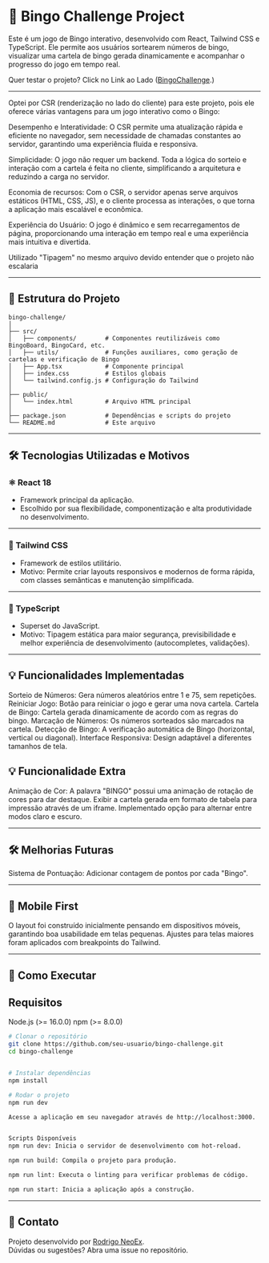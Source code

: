 
# 🎯 Bingo Challenge Project

Este é um jogo de Bingo interativo, desenvolvido com React, Tailwind CSS e TypeScript. Ele permite aos usuários sortearem números de bingo, visualizar uma cartela de bingo gerada dinamicamente e acompanhar o progresso do jogo em tempo real.

Quer testar o projeto? Click no Link ao Lado ([BingoChallenge](https://bingo-challenge.vercel.app/).)

---
Optei por CSR (renderização no lado do cliente) para este projeto, pois ele oferece várias vantagens para um jogo interativo como o Bingo:

Desempenho e Interatividade: O CSR permite uma atualização rápida e eficiente no navegador, sem necessidade de chamadas constantes ao servidor, garantindo uma experiência fluida e responsiva.

Simplicidade: O jogo não requer um backend. Toda a lógica do sorteio e interação com a cartela é feita no cliente, simplificando a arquitetura e reduzindo a carga no servidor.

Economia de recursos: Com o CSR, o servidor apenas serve arquivos estáticos (HTML, CSS, JS), e o cliente processa as interações, o que torna a aplicação mais escalável e econômica.

Experiência do Usuário: O jogo é dinâmico e sem recarregamentos de página, proporcionando uma interação em tempo real e uma experiência mais intuitiva e divertida.

Utilizado "Tipagem" no mesmo arquivo devido entender que o projeto não escalaria

---

## 📂 Estrutura do Projeto

```
bingo-challenge/
│
├── src/
│   ├── components/        # Componentes reutilizáveis como BingoBoard, BingoCard, etc.
│   ├── utils/             # Funções auxiliares, como geração de cartelas e verificação de Bingo
│   ├── App.tsx            # Componente principal
│   ├── index.css          # Estilos globais
│   └── tailwind.config.js # Configuração do Tailwind
│
├── public/
│   └── index.html         # Arquivo HTML principal
│
├── package.json           # Dependências e scripts do projeto
└── README.md              # Este arquivo

```

---

## 🛠️ Tecnologias Utilizadas e Motivos

### ⚛️ React 18
- Framework principal da aplicação.
- Escolhido por sua flexibilidade, componentização e alta produtividade no desenvolvimento.

---

### 🎨 Tailwind CSS
- Framework de estilos utilitário.
- Motivo: Permite criar layouts responsivos e modernos de forma rápida, com classes semânticas e manutenção simplificada.

---

### 🚀 TypeScript
- Superset do JavaScript.
- Motivo: Tipagem estática para maior segurança, previsibilidade e melhor experiência de desenvolvimento (autocompletes, validações).

---

## 💡 Funcionalidades Implementadas

Sorteio de Números: Gera números aleatórios entre 1 e 75, sem repetições.
Reiniciar Jogo: Botão para reiniciar o jogo e gerar uma nova cartela.
Cartela de Bingo: Cartela gerada dinamicamente de acordo com as regras do bingo.
Marcação de Números: Os números sorteados são marcados na cartela.
Detecção de Bingo: A verificação automática de Bingo (horizontal, vertical ou diagonal).
Interface Responsiva: Design adaptável a diferentes tamanhos de tela.

## 💡 Funcionalidade Extra

Animação de Cor: A palavra "BINGO" possui uma animação de rotação de cores para dar destaque.
Exibir a cartela gerada em formato de tabela para impressão através de um iframe.
Implementado opção para alternar entre modos claro e escuro.

---

## 🛠️ Melhorias Futuras

Sistema de Pontuação: Adicionar contagem de pontos por cada "Bingo".


---

## 📱 Mobile First

O layout foi construído inicialmente pensando em dispositivos móveis, garantindo boa usabilidade em telas pequenas. Ajustes para telas maiores foram aplicados com breakpoints do Tailwind.

---

## 🚀 Como Executar

## Requisitos
Node.js (>= 16.0.0)
npm (>= 8.0.0)

```bash
# Clonar o repositório
git clone https://github.com/seu-usuario/bingo-challenge.git
cd bingo-challenge


# Instalar dependências
npm install

# Rodar o projeto
npm run dev

Acesse a aplicação em seu navegador através de http://localhost:3000.


Scripts Disponíveis
npm run dev: Inicia o servidor de desenvolvimento com hot-reload.

npm run build: Compila o projeto para produção.

npm run lint: Executa o linting para verificar problemas de código.

npm run start: Inicia a aplicação após a construção.
```

---

## 📮 Contato

Projeto desenvolvido por [Rodrigo NeoEx](https://github.com/RodrigoNeoEx).  
Dúvidas ou sugestões? Abra uma issue no repositório.
